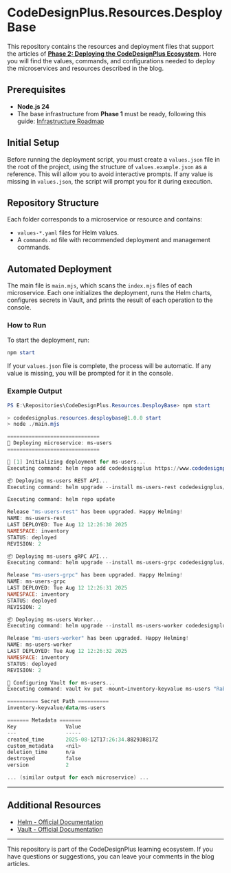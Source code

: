 # CodeDesignPlus.Resources.DesployBase

This repository contains the resources and deployment files that support the articles of [**Phase 2: Deploying the CodeDesignPlus Ecosystem**](https://www.codedesignplus.com/blog/ecosistema/1-microservices-and-process/). Here you will find the values, commands, and configurations needed to deploy the microservices and resources described in the blog.

## Prerequisites

- **Node.js 24**
- The base infrastructure from **Phase 1** must be ready, following this guide: [Infrastructure Roadmap](https://www.codedesignplus.com/blog/env-dev/2-hoja-ruta/)

## Initial Setup

Before running the deployment script, you must create a `values.json` file in the root of the project, using the structure of `values.example.json` as a reference. This will allow you to avoid interactive prompts. If any value is missing in `values.json`, the script will prompt you for it during execution.

## Repository Structure

Each folder corresponds to a microservice or resource and contains:

- `values-*.yaml` files for Helm values.
- A `commands.md` file with recommended deployment and management commands.

## Automated Deployment

The main file is `main.mjs`, which scans the `index.mjs` files of each microservice. Each one initializes the deployment, runs the Helm charts, configures secrets in Vault, and prints the result of each operation to the console.

### How to Run

To start the deployment, run:

```powershell
npm start
```

If your `values.json` file is complete, the process will be automatic. If any value is missing, you will be prompted for it in the console.

### Example Output

```powershell
PS E:\Repositories\CodeDesignPlus.Resources.DesployBase> npm start

> codedesignplus.resources.desploybase@1.0.0 start
> node ./main.mjs

==============================
🚀 Deploying microservice: ms-users
==============================

🔗 [1] Initializing deployment for ms-users...
Executing command: helm repo add codedesignplus https://www.codedesignplus.com/helm-charts/

📦 Deploying ms-users REST API...
Executing command: helm upgrade --install ms-users-rest codedesignplus/ms-users-rest -f ./ms-users/values-rest.yaml --namespace inventory --create-namespace

Executing command: helm repo update

Release "ms-users-rest" has been upgraded. Happy Helming!
NAME: ms-users-rest
LAST DEPLOYED: Tue Aug 12 12:26:30 2025
NAMESPACE: inventory
STATUS: deployed
REVISION: 2

📦 Deploying ms-users gRPC API...
Executing command: helm upgrade --install ms-users-grpc codedesignplus/ms-users-grpc -f ./ms-users/values-grpc.yaml --namespace inventory --create-namespace

Release "ms-users-grpc" has been upgraded. Happy Helming!
NAME: ms-users-grpc
LAST DEPLOYED: Tue Aug 12 12:26:31 2025
NAMESPACE: inventory
STATUS: deployed
REVISION: 2

📦 Deploying ms-users Worker...
Executing command: helm upgrade --install ms-users-worker codedesignplus/ms-users-worker -f ./ms-users/values-worker.yaml --namespace inventory --create-namespace

Release "ms-users-worker" has been upgraded. Happy Helming!
NAME: ms-users-worker
LAST DEPLOYED: Tue Aug 12 12:26:32 2025
NAMESPACE: inventory
STATUS: deployed
REVISION: 2

🔐 Configuring Vault for ms-users...
Executing command: vault kv put -mount=inventory-keyvalue ms-users "RabbitMQ:UserName=default_user__**********" "RabbitMQ:Password=**************" "Redis:Instances:Core:ConnectionString=redis-standa**********************ster.local:6379" "Mongo:ConnectionString=mongodb+srv://**********************z5fcf7.mongodb.net/?retryWrites=true&w=majority"

========== Secret Path ==========
inventory-keyvalue/data/ms-users

======= Metadata =======
Key                Value
---                -----
created_time       2025-08-12T17:26:34.882938817Z
custom_metadata    <nil>
deletion_time      n/a
destroyed          false
version            2

... (similar output for each microservice) ...
```

---

## Additional Resources

- [Helm - Official Documentation](https://helm.sh/docs/)
- [Vault - Official Documentation](https://developer.hashicorp.com/vault/docs)

---

This repository is part of the CodeDesignPlus learning ecosystem. If you have questions or suggestions, you can leave your comments in the blog articles.
